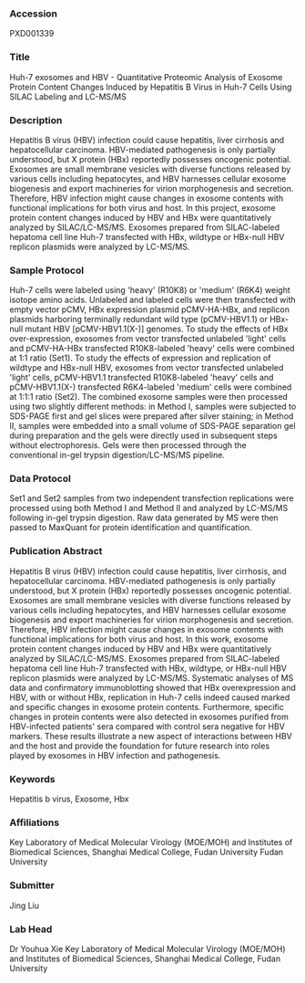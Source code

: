 ### Accession
PXD001339

### Title
Huh-7 exosomes and HBV -  Quantitative Proteomic Analysis of Exosome Protein Content Changes Induced by Hepatitis B Virus in Huh-7 Cells Using SILAC Labeling and LC-MS/MS

### Description
Hepatitis B virus (HBV) infection could cause hepatitis, liver cirrhosis and hepatocellular carcinoma. HBV-mediated pathogenesis is only partially understood, but X protein (HBx) reportedly possesses oncogenic potential. Exosomes are small membrane vesicles with diverse functions released by various cells including hepatocytes, and HBV harnesses cellular exosome biogenesis and export machineries for virion morphogenesis and secretion. Therefore, HBV infection might cause changes in exosome contents with functional implications for both virus and host. In this project, exosome protein content changes induced by HBV and HBx were quantitatively analyzed by SILAC/LC-MS/MS. Exosomes prepared from SILAC-labeled hepatoma cell line Huh-7 transfected with HBx, wildtype or HBx-null HBV replicon plasmids were analyzed by LC-MS/MS.

### Sample Protocol
Huh-7 cells were  labeled using 'heavy' (R10K8) or 'medium' (R6K4) weight isotope amino acids. Unlabeled and labeled cells were then transfected with empty vector pCMV, HBx expression plasmid pCMV-HA-HBx, and replicon plasmids harboring terminally redundant wild type (pCMV-HBV1.1) or HBx-null mutant HBV [pCMV-HBV1.1(X-)] genomes. To study the effects of HBx over-expression, exosomes from vector transfected unlabeled 'light' cells and pCMV-HA-HBx transfected R10K8-labeled 'heavy' cells were combined at 1:1 ratio (Set1). To study the effects of expression and replication of wildtype and HBx-null HBV, exosomes from vector transfected unlabeled 'light' cells, pCMV-HBV1.1 transfected R10K8-labeled 'heavy' cells and pCMV-HBV1.1(X-) transfected R6K4-labeled 'medium' cells were combined at 1:1:1 ratio (Set2). The combined exosome samples were then processed using two slightly different methods: in Method I, samples were subjected to SDS-PAGE first and gel slices were prepared after silver staining; in Method II, samples were embedded into a small volume of SDS-PAGE separation gel during preparation and the gels were directly used in subsequent steps without electrophoresis. Gels were then processed through the conventional in-gel trypsin digestion/LC-MS/MS pipeline.

### Data Protocol
Set1 and Set2 samples from two independent transfection replications were processed using both Method I and Method II and analyzed by LC-MS/MS following in-gel trypsin digestion. Raw data generated by MS were then passed to MaxQuant for protein identification and quantification.

### Publication Abstract
Hepatitis B virus (HBV) infection could cause hepatitis, liver cirrhosis, and hepatocellular carcinoma. HBV-mediated pathogenesis is only partially understood, but X protein (HBx) reportedly possesses oncogenic potential. Exosomes are small membrane vesicles with diverse functions released by various cells including hepatocytes, and HBV harnesses cellular exosome biogenesis and export machineries for virion morphogenesis and secretion. Therefore, HBV infection might cause changes in exosome contents with functional implications for both virus and host. In this work, exosome protein content changes induced by HBV and HBx were quantitatively analyzed by SILAC/LC-MS/MS. Exosomes prepared from SILAC-labeled hepatoma cell line Huh-7 transfected with HBx, wildtype, or HBx-null HBV replicon plasmids were analyzed by LC-MS/MS. Systematic analyses of MS data and confirmatory immunoblotting showed that HBx overexpression and HBV, with or without HBx, replication in Huh-7 cells indeed caused marked and specific changes in exosome protein contents. Furthermore, specific changes in protein contents were also detected in exosomes purified from HBV-infected patients' sera compared with control sera negative for HBV markers. These results illustrate a new aspect of interactions between HBV and the host and provide the foundation for future research into roles played by exosomes in HBV infection and pathogenesis.

### Keywords
Hepatitis b virus, Exosome, Hbx

### Affiliations
Key Laboratory of Medical Molecular Virology (MOE/MOH) and Institutes of Biomedical Sciences, Shanghai Medical College, Fudan University
Fudan University

### Submitter
Jing Liu

### Lab Head
Dr Youhua Xie
Key Laboratory of Medical Molecular Virology (MOE/MOH) and Institutes of Biomedical Sciences, Shanghai Medical College, Fudan University


